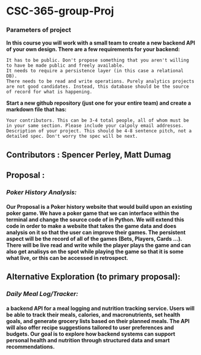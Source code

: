 # CSC-365-group-Proj


### Parameters of project

**In this course you will work with a small team to create a new backend API of your own design. There are a few requirements for your backend:**

    It has to be public. Don't propose something that you aren't willing to have be made public and freely available.
    It needs to require a persistence layer (in this case a relational DB).
    There needs to be read and write operations. Purely analytics projects are not good candidates. Instead, this database should be the source of record for what is happening.

**Start a new github repository (just one for your entire team) and create a markdown file that has:**

    Your contributors. This can be 3-4 total people, all of whom must be in your same section. Please include your calpoly email addresses.
    Description of your project. This should be 4-8 sentence pitch, not a detailed spec. Don't worry the spec will be next.


## Contributors : Spencer Perley, Matt Dumag

## Proposal : 
### *Poker History Analysis:* 
#### Our Proposal is a Poker history website that would build upon an existing poker game. We have a poker game that we can interface within the terminal and change the source code of in Python. We will extend this code in order to make a website that takes the game data and does analysis on it so that the user can improve their games. The persistent aspect will be the record of all of the games (Bets, Players, Cards ...). There will be live read and write while the player plays the game and can also get analisys on the spot while playing the game so that it is some what live, or this can be accessed in retrospect. 


## Alternative Exploration (to primary proposal):
### *Daily Meal Log/Tracker:* 
#### a backend API for a meal logging and nutrition tracking service. Users will be able to track their meals, calories, and macronutrients, set health goals, and generate grocery lists based on their planned meals. The API will also offer recipe suggestions tailored to user preferences and budgets. Our goal is to explore how backend systems can support personal health and nutrition through structured data and smart recommendations.

